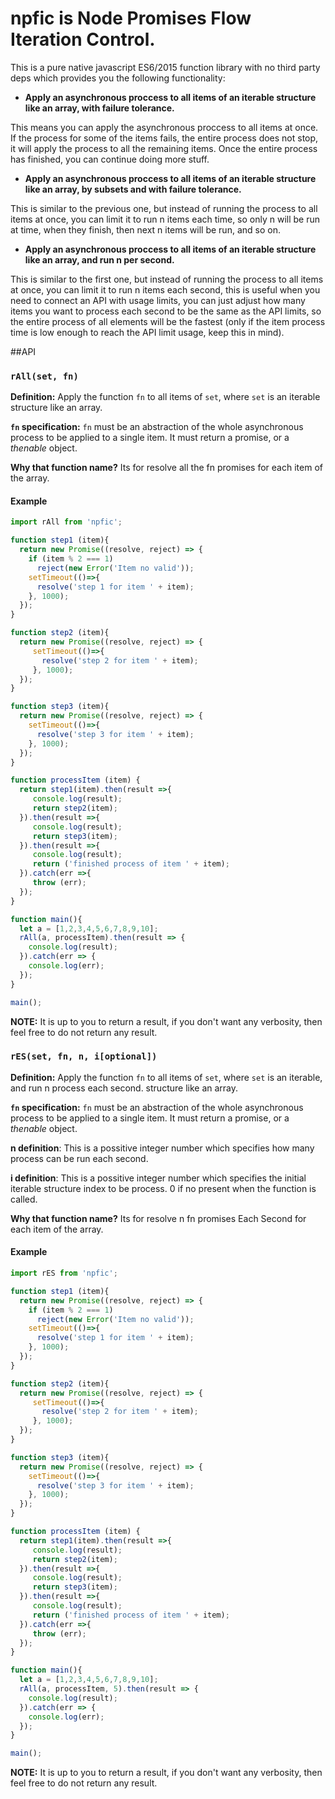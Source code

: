 # npfic is Node Promises Flow Iteration Control.

This is a pure native javascript ES6/2015 function library with no third party deps which
provides you the following functionality:
* **Apply an asynchronous proccess to all items of an iterable structure like an array, with failure
  tolerance.**

This means you can apply the asynchronous proccess to all items at once. If the process for some of the items fails, the entire process does not
stop, it will apply the process to all the remaining items. Once the entire process has finished, you can continue doing more stuff.

* **Apply an asynchronous proccess to all items of an iterable structure like an array, by
  subsets and with failure tolerance.**

This is similar to the previous one, but instead of running the process to all items at once, you
can limit it to run n items each time, so only n will be run at time, when they finish, then next
n items will be run, and so on.

* **Apply an asynchronous proccess to all items of an iterable structure like an array, and run n
  per second.**

This is similar to the first one, but instead of running the process to all items at once, you
can limit it to run n items each second, this is useful when you need to connect an API with
usage limits, you can just adjust how many items you want to process each second to be the same as
the API limits, so the entire process of all elements will be the fastest (only if the item
process time is low enough to reach the API limit usage, keep this in mind).

##API

### `rAll(set, fn)`
**Definition:** Apply the function `fn` to all items of `set`, where `set` is an iterable
structure like an array.

**`fn` specification:** `fn` must be an abstraction of the whole asynchronous process to be applied to a
single item. It must return a promise, or a _thenable_ object.

**Why that function name?** Its for resolve all the fn promises for each item of the array.

#### Example
```javascript
import rAll from 'npfic';

function step1 (item){
  return new Promise((resolve, reject) => {
    if (item % 2 === 1)
      reject(new Error('Item no valid'));
    setTimeout(()=>{
      resolve('step 1 for item ' + item);
    }, 1000);
  });
}

function step2 (item){
  return new Promise((resolve, reject) => {
     setTimeout(()=>{
       resolve('step 2 for item ' + item);
     }, 1000);
  });
}

function step3 (item){
  return new Promise((resolve, reject) => {
    setTimeout(()=>{
      resolve('step 3 for item ' + item);
    }, 1000);
  });
}

function processItem (item) {
  return step1(item).then(result =>{
     console.log(result);
     return step2(item);
  }).then(result =>{
     console.log(result);
     return step3(item);
  }).then(result =>{
     console.log(result);
     return ('finished process of item ' + item);
  }).catch(err =>{
     throw (err);
  });
}

function main(){
  let a = [1,2,3,4,5,6,7,8,9,10];
  rAll(a, processItem).then(result => {
    console.log(result);
  }).catch(err => {
    console.log(err);
  });
}

main();
```

**NOTE:** It is up to you to return a result, if you don't want any verbosity, then feel free to
do not return any result.

### `rES(set, fn, n, i[optional])`
**Definition:** Apply the function `fn` to all items of `set`, where `set` is an iterable, and
run n process each second.
structure like an array.

**`fn` specification:** `fn` must be an abstraction of the whole asynchronous process to be applied to a
single item. It must return a promise, or a _thenable_ object.

**n definition**: This is a possitive integer number which specifies how many process can be run
each second.

**i definition**: This is a possitive integer number which specifies the initial iterable
structure index to be process. 0 if no present when the function is called.

**Why that function name?** Its for resolve n fn promises Each Second for each item of the array.

#### Example
```javascript
import rES from 'npfic';

function step1 (item){
  return new Promise((resolve, reject) => {
    if (item % 2 === 1)
      reject(new Error('Item no valid'));
    setTimeout(()=>{
      resolve('step 1 for item ' + item);
    }, 1000);
  });
}

function step2 (item){
  return new Promise((resolve, reject) => {
     setTimeout(()=>{
       resolve('step 2 for item ' + item);
     }, 1000);
  });
}

function step3 (item){
  return new Promise((resolve, reject) => {
    setTimeout(()=>{
      resolve('step 3 for item ' + item);
    }, 1000);
  });
}

function processItem (item) {
  return step1(item).then(result =>{
     console.log(result);
     return step2(item);
  }).then(result =>{
     console.log(result);
     return step3(item);
  }).then(result =>{
     console.log(result);
     return ('finished process of item ' + item);
  }).catch(err =>{
     throw (err);
  });
}

function main(){
  let a = [1,2,3,4,5,6,7,8,9,10];
  rAll(a, processItem, 5).then(result => {
    console.log(result);
  }).catch(err => {
    console.log(err);
  });
}

main();
```

**NOTE:** It is up to you to return a result, if you don't want any verbosity, then feel free to
do not return any result.
